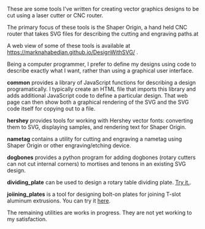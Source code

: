 These are some tools I've written for creating vector graphics designs
to be cut using a laser cutter or CNC router.

The primary focus of these tools is the Shaper Origin, a hand held CNC
router that takes SVG files for describing the cutting and engraving
paths.at

A web view of some of these tools is available at
<a href="https://marknahabedian.github.io/DesignWithSVG/">
https://marknahabedian.github.io/DesignWithSVG/
</a>.

Being a computer programmer, I prefer to define my designs using code
to describe exactly what I want, rather than using a graphical user
interface.

<b>common</b> provides a library of JavaScript functions for
describing a design programatically.  I typically create an HTML file
that imports this library and adds additional JavaScript code to
define a particular design.  That web page can then show both a
graphical rendering of the SVG and the SVG code itself for copying out
to a file. 

<b>hershey</b> provides tools for working with Hershey vector fonts:
converting them to SVG, displaying samples, and rendering text for
Shaper Origin.

<b>nametag</b> contains a utility for cutting and engraving a nametag
using Shaper Origin or other engraving/etching device.

<b>dogbones</b> provides a python program for adding dogbones (rotary
cutters can not cut internal corners) to mortises and tenons in an
existing SVG design.

<b>dividing_plate</b> can be used to design a rotary table dividing plate.
<a href="https://marknahabedian.github.io/DesignWithSVG/dividing_plate/dividing_plate.html">Try it.</a>.

<b>joiining_plates</b> is a tool for designing bolt-on plates for
joining T-slot aluminum extrusions.  You can try it
<a href="https://marknahabedian.github.io/DesignWithSVG/joining_plates/joining_plate.html">here</a>.

The remaining utilities are works in progress.  They are not yet
working to my satisfaction.

